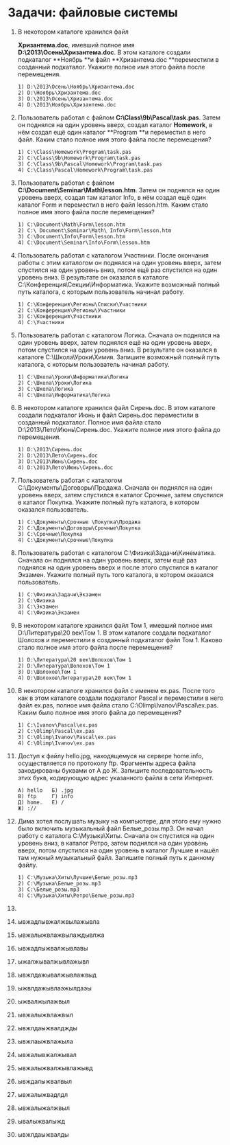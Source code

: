 # Задачи: файловые системы

1. В некотором каталоге хранился файл

   **Хризантема.doc**, имевший полное имя **D:\2013\Осень\Хризантема.doc**. В этом каталоге создали подкаталог **Ноябрь **и файл **Хризантема.doc **переместили в созданный подкаталог. Укажите полное имя этого файла после перемещения.

   ```
   1) D:\2013\Осень\Ноябрь\Хризантема.doc
   2) D:\Ноябрь\Хризантема.doc   
   3) D:\2013\Осень\Хризантема.doc   
   4) D:\2013\Ноябрь\Хризантема.doc
   ```

2. Пользователь работал с файлом **C:\Class\9b\Pascal\task.pas**. Затем он поднялся на один уровень вверх, создал каталог **Homework**, в нём создал ещё один каталог **Program **и переместил в него файл. Каким стало полное имя этого файла после перемещения?

   ```
   1) C:\Class\Homework\Program\task.pas   
   2) C:\Class\9b\Homework\Program\task.pas
   3) C:\Class\9b\Pascal\Homework\Program\task.pas   
   4) C:\Class\Pascal\Homework\Program\task.pas
   ```

3. Пользователь работал с файлом **C:\Document\Seminar\Math\lesson.htm**. Затем он поднялся на один уровень вверх, создал там каталог Info, в нём создал ещё один каталог Form и переместил в него файл lesson.htm. Каким стало полное имя этого файла после перемещения?

   ```
   1) C:\Document\Math\Form\lesson.htm   
   2) C:\ Document\Seminar\Math\ Info\Form\lesson.htm   
   3) C:\Document\Info\Form\lesson.htm   
   4) C:\Document\Seminar\Info\Form\lesson.htm
   ```

4. Пользователь работал с каталогом Участники. После окончания работы с этим каталогом он поднялся на один уровень вверх, затем спустился на один уровень вниз, потом ещё раз спустился на один уровень вниз. В результате он оказался в каталоге C:\Конференция\Секции\Информатика. Укажите возможный полный путь каталога, с которым пользователь начинал работу.

   ```
   1) C:\Конференция\Регионы\Списки\Участники   
   2) C:\Конференция\Регионы\Участники   
   3) C:\Конференция\Участники   
   4) C:\Участники
   ```

5. Пользователь работал с каталогом Логика. Сначала он поднялся на один уровень вверх, затем поднялся ещё на один уровень вверх, потом спустился на один уровень вниз. В результате он оказался в каталоге C:\Школа\Уроки\Химия. Запишите возможный полный путь каталога, с которым пользователь начинал работу.

   ```
   1) C:\Школа\Уроки\Информатика\Логика   
   2) C:\Школа\Уроки\Логика   
   3) C:\Школа\Логика   
   4) C:\Школа\Информатика\Логика
   ```

6. В некотором каталоге хранился файл Сирень.doc. В этом каталоге создали подкаталог Июнь и файл Сирень.doc переместили в созданный подкаталог. Полное имя файла стало D:\2013\Лето\Июнь\Сирень.doc. Укажите полное имя этого файла до перемещения.

   ```
   1) D:\2013\Сирень.doc   
   2) D:\2013\Лето\Сирень.doc   
   3) D:\2013\Июнь\Сирень.doc   
   4) D:\2013\Лето\Июнь\Сирень.doc
   ```

7. Пользователь работал с каталогом C:\Документы\Договоры\Продажа. Сначала он поднялся на один уровень вверх, затем спустился в каталог Срочные, затем спустился в каталог Покупка. Укажите полный путь каталога, в котором оказался пользователь.

   ```
   1) C:\Документы\Срочные \Покупка\Продажа   
   2) C:\Документы\Договоры\Срочные\Покупка   
   3) C:\Срочные\Покупка   
   4) C:\Документы\Срочные\Покупка
   ```

8. Пользователь работал с каталогом C:\Физика\Задачи\Кинематика. Сначала он поднялся на один уровень вверх, затем ещё раз поднялся на один уровень вверх и после этого спустился в каталог Экзамен. Укажите полный путь того каталога, в котором оказался пользователь.

   ```
   1) С:\Физика\Задачи\Экзамен   
   2) С:\Физика   
   3) С:\Экзамен   
   4) С:\Физика\Экзамен
   ```

9. В некотором каталоге хранился файл Том 1, имевший полное имя D:\Литература\20 век\Том 1. В этом каталоге создали подкаталог Шолохов и переместили в созданный подкаталог файл Том 1. Каково стало полное имя этого файла после перемещения?

   ```
   1) D:\Литература\20 век\Шолохов\Том 1   
   2) D:\Литература\Шолохов\Том 1   
   3) D:\Шолохов\Том 1   
   4) D:\Шолохов\Литература\20 век\Том 1
   ```

10. В некотором каталоге хранился файл с именем ex.pas. После того как в этом каталоге создали подкаталог Pascal и переместили в него файл ex.pas, полное имя файла стало C:\Olimp\Ivanov\Pascal\ex.pas. Каким было полное имя этого файла до перемещения?

    ```
    1) C:\Ivanov\Pascal\ex.pas   
    2) C:\Olimp\Pascal\ex.pas   
    3) C:\Olimp\Ivanov\Pascal\ex.pas   
    4) C:\Olimp\Ivanov\ex.pas
    ```

11. Доступ к файлу hello.jpg, находящемуся на сервере home.info, осуществляется по протоколу ftp. Фрагменты адреса файла закодированы буквами от А до Ж. Запишите последовательность этих букв, кодирующую адрес указанного файла в сети Интернет.

    ```
    А) hello   Б) .jpg
    В) ftp     Г) info
    Д) home.   Е) /
    Ж) ://
    ```

12. Дима хотел послушать музыку на компьютере, для этого ему нужно было включить музыкальный файл Белые\_розы.mp3. Он начал работу с каталога С:\Музыка\Хиты. Сначала он спустился на один уровень вниз, в каталог Ретро, затем поднялся на один уровень вверх, потом спустился на один уровень в каталог Лучшие и нашёл там нужный музыкальный файл. Запишите полный путь к данному файлу.

    ```
    1) С:\Музыка\Хиты\Лучшие\Белые_розы.mp3   
    2) С:\Музыка\Белые_розы.mp3   
    3) С:\Белые_розы.mp3  
    4) С:\Музыка\Хиты\Ретро\Белые_розы.mp3
    ```

13. 
14. ывжадлывжалжвылажывла

15. ывжалыжвлажвылаждывлжа

16. ывжадлыжвалжывлавы

17. ыжалжывалжывлажывл
18. ывжлдажывалжывлажвыд
19. ыжвлдажывлаэжылдаэы
20. ыжвалжылажвыл
21. ывжалыжвлажвыл
22. ывжлдаыжвалджды
23. ывжлаыжвлажыла
24. ывжалывжалжывал
25. ывжалыжвалжывлажывд
26. ывждалыжвалвыл
27. ывжалыжвадлдл
28. ывжалыжалжвыл
29. ывалыжвалыжд
30. ывжлдаыжвалды




